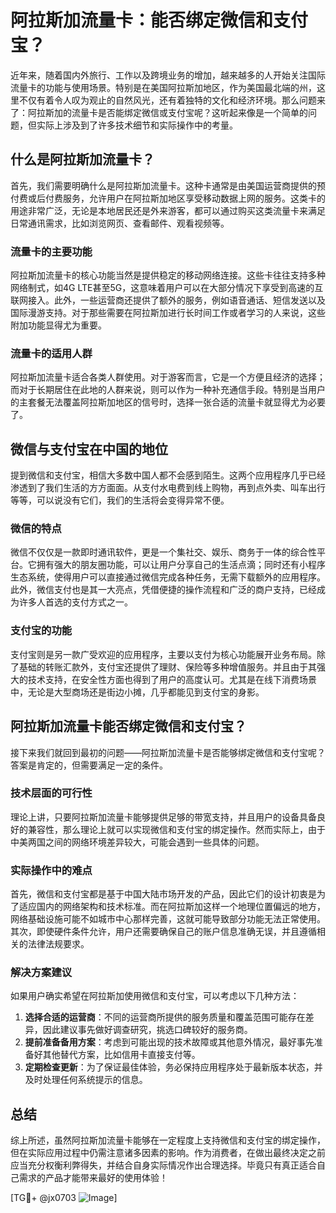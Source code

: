 # 阿拉斯加流量卡：能否绑定微信和支付宝？

近年来，随着国内外旅行、工作以及跨境业务的增加，越来越多的人开始关注国际流量卡的功能与使用场景。特别是在美国阿拉斯加地区，作为美国最北端的州，这里不仅有着令人叹为观止的自然风光，还有着独特的文化和经济环境。那么问题来了：阿拉斯加的流量卡是否能绑定微信或支付宝呢？这听起来像是一个简单的问题，但实际上涉及到了许多技术细节和实际操作中的考量。

## 什么是阿拉斯加流量卡？

首先，我们需要明确什么是阿拉斯加流量卡。这种卡通常是由美国运营商提供的预付费或后付费服务，允许用户在阿拉斯加地区享受移动数据上网的服务。这类卡的用途非常广泛，无论是本地居民还是外来游客，都可以通过购买这类流量卡来满足日常通讯需求，比如浏览网页、查看邮件、观看视频等。

### 流量卡的主要功能

阿拉斯加流量卡的核心功能当然是提供稳定的移动网络连接。这些卡往往支持多种网络制式，如4G LTE甚至5G，这意味着用户可以在大部分情况下享受到高速的互联网接入。此外，一些运营商还提供了额外的服务，例如语音通话、短信发送以及国际漫游支持。对于那些需要在阿拉斯加进行长时间工作或者学习的人来说，这些附加功能显得尤为重要。

### 流量卡的适用人群

阿拉斯加流量卡适合各类人群使用。对于游客而言，它是一个方便且经济的选择；而对于长期居住在此地的人群来说，则可以作为一种补充通信手段。特别是当用户的主套餐无法覆盖阿拉斯加地区的信号时，选择一张合适的流量卡就显得尤为必要了。

## 微信与支付宝在中国的地位

提到微信和支付宝，相信大多数中国人都不会感到陌生。这两个应用程序几乎已经渗透到了我们生活的方方面面。从支付水电费到线上购物，再到点外卖、叫车出行等等，可以说没有它们，我们的生活将会变得异常不便。

### 微信的特点

微信不仅仅是一款即时通讯软件，更是一个集社交、娱乐、商务于一体的综合性平台。它拥有强大的朋友圈功能，可以让用户分享自己的生活点滴；同时还有小程序生态系统，使得用户可以直接通过微信完成各种任务，无需下载额外的应用程序。此外，微信支付也是其一大亮点，凭借便捷的操作流程和广泛的商户支持，已经成为许多人首选的支付方式之一。

### 支付宝的功能

支付宝则是另一款广受欢迎的应用程序，主要以支付为核心功能展开业务布局。除了基础的转账汇款外，支付宝还提供了理财、保险等多种增值服务。并且由于其强大的技术支持，在安全性方面也得到了用户的高度认可。尤其是在线下消费场景中，无论是大型商场还是街边小摊，几乎都能见到支付宝的身影。

## 阿拉斯加流量卡能否绑定微信和支付宝？

接下来我们就回到最初的问题——阿拉斯加流量卡是否能够绑定微信和支付宝呢？答案是肯定的，但需要满足一定的条件。

### 技术层面的可行性

理论上讲，只要阿拉斯加流量卡能够提供足够的带宽支持，并且用户的设备具备良好的兼容性，那么理论上就可以实现微信和支付宝的绑定操作。然而实际上，由于中美两国之间的网络环境差异较大，可能会遇到一些具体的问题。

### 实际操作中的难点

首先，微信和支付宝都是基于中国大陆市场开发的产品，因此它们的设计初衷是为了适应国内的网络架构和技术标准。而在阿拉斯加这样一个地理位置偏远的地方，网络基础设施可能不如城市中心那样完善，这就可能导致部分功能无法正常使用。其次，即使硬件条件允许，用户还需要确保自己的账户信息准确无误，并且遵循相关的法律法规要求。

### 解决方案建议

如果用户确实希望在阿拉斯加使用微信和支付宝，可以考虑以下几种方法：

1. **选择合适的运营商**：不同的运营商所提供的服务质量和覆盖范围可能存在差异，因此建议事先做好调查研究，挑选口碑较好的服务商。
2. **提前准备备用方案**：考虑到可能出现的技术故障或其他意外情况，最好事先准备好其他替代方案，比如信用卡直接支付等。
3. **定期检查更新**：为了保证最佳体验，务必保持应用程序处于最新版本状态，并及时处理任何系统提示的信息。

## 总结

综上所述，虽然阿拉斯加流量卡能够在一定程度上支持微信和支付宝的绑定操作，但在实际应用过程中仍需注意诸多因素的影响。作为消费者，在做出最终决定之前应当充分权衡利弊得失，并结合自身实际情况作出合理选择。毕竟只有真正适合自己需求的产品才能带来最好的使用体验！

[TG💪+ @jx0703 ![Image](https://github.com/user-attachments/assets/dbca1d08-cadb-493c-b0ec-ad6f7a83f270)]